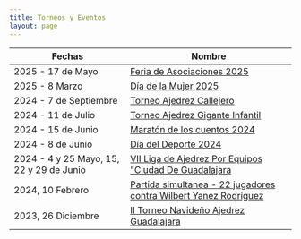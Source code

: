 ```yaml
---
title: Torneos y Eventos
layout: page
---
```

<table class="table">
    <thead>
    <tr>
        <th>Fechas</th>
        <th>Nombre</th>
    </tr>
    </thead>
    <tbody>
        <tr>
            <td>2025 - 17 de Mayo</td>
            <td><a href="https://www.ajedrezguadalajara.com/noticias/ajedrez-en-la-feria-de-asociaciones">Feria de Asociaciones 2025</a></td>
        </tr>        
        <tr>
            <td>2025 - 8 Marzo</td>
            <td><a href="https://www.ajedrezguadalajara.com/noticias/8m-la-mujer-y-el-ajedrez-1">Día de la Mujer 2025</a></td>
        </tr>        
        <tr>
            <td>2024 - 7 de Septiembre</td>
            <td><a href="/2024/09/07/torneo-ajedrez-callejero.html">Torneo Ajedrez Callejero</a></td>
        </tr>
        <tr>
            <td>2024 - 11 de Julio</td>
            <td><a href="/2024/07/11/torneo-ajedrez-infantil-gigante.html">Torneo Ajedrez Gigante Infantil</a></td>
        </tr>
        <tr>
            <td>2024 - 15 de Junio</td>
            <td><a href="/2024/06/14/marton-de-cuentos.html">Maratón de los cuentos 2024</a></td>
        </tr>
        <tr>
            <td>2024 - 8 de Junio</td>
            <td><a href="/2024/06/08/dia-del-deporte.html">Día del Deporte 2024</a></td>
        </tr>
    <tr>
        <td>2024 - 4 y 25 Mayo, 15, 22 y 29 de Junio</td>
        <td><a href="/2024/04/28/vii-liga-de-ajedrez-por-equipos-ciudad-de-guadalajara.html">VII Liga de Ajedrez Por Equipos "Ciudad De Guadalajara</a></td>
    </tr>
    <tr>
        <td>2024, 10 Febrero</td>
        <td><a href="/2024/02/10/partida-simultanea-22-contra-wilbert.html">Partida simultanea - 22 jugadores contra Wilbert Yanez Rodriguez</a></td>
    </tr>
    <tr>
        <td>2023, 26 Diciembre</td>
        <td><a href="/2023/12/16/II-torneo-navidad-ajedrez-guadalajara.html">II Torneo Navideño Ajedrez Guadalajara</a></td>
    </tr>
    </tbody>
</table>